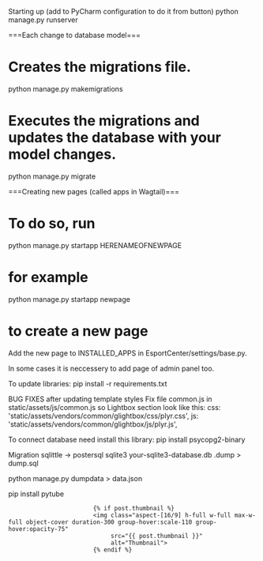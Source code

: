 Starting up (add to PyCharm configuration to do it from button)
python manage.py runserver


===Each change to database model===

# Creates the migrations file.
python manage.py makemigrations
# Executes the migrations and updates the database with your model changes.
python manage.py migrate


===Creating new pages (called apps in Wagtail)===

# To do so, run 
python manage.py startapp HERENAMEOFNEWPAGE
# for example
python manage.py startapp newpage
# to create a new page

Add the new page to INSTALLED_APPS in EsportCenter/settings/base.py.

In some cases it is neccessery to add page of admin panel too.

To update libraries:
pip install -r requirements.txt     


BUG FIXES after updating template styles
Fix file common.js in static/assets/js/common.js so Lightbox section look like this:
    css: 'static/assets/vendors/common/glightbox/css/plyr.css',
    js: 'static/assets/vendors/common/glightbox/js/plyr.js',


To connect database need install this library:
pip install psycopg2-binary

Migration sqlittle -> postersql
sqlite3 your-sqlite3-database.db .dump > dump.sql

python manage.py dumpdata > data.json

pip install pytube


                            {% if post.thumbnail %}
                            <img class="aspect-[16/9] h-full w-full max-w-full object-cover duration-300 group-hover:scale-110 group-hover:opacity-75"
                                 src="{{ post.thumbnail }}"
                                 alt="Thumbnail">
                            {% endif %}